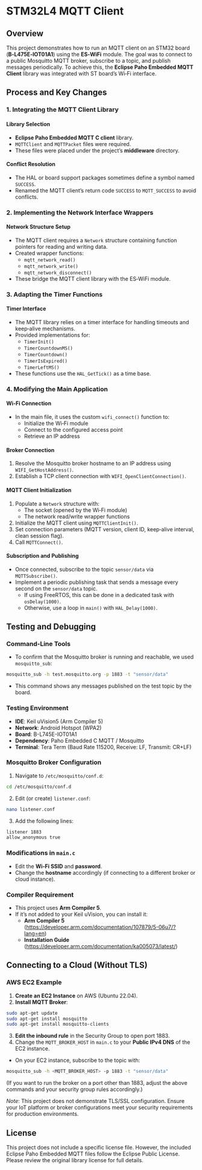 ﻿# STM32L4 MQTT Client 

## Overview
This project demonstrates how to run an MQTT client on an STM32 board (**B‑L475E‑IOT01A1**) using the **ES‑WiFi** module. The goal was to connect to a public Mosquitto MQTT broker, subscribe to a topic, and publish messages periodically. To achieve this, the **Eclipse Paho Embedded MQTT Client** library was integrated with ST board’s Wi‑Fi interface.

## Process and Key Changes

### 1. Integrating the MQTT Client Library

#### Library Selection
- **Eclipse Paho Embedded MQTT C client** library.  
- `MQTTClient` and `MQTTPacket` files were required.  
- These files were placed under the project’s **middleware** directory.

#### Conflict Resolution
- The HAL or board support packages sometimes define a symbol named `SUCCESS`.  
- Renamed the MQTT client’s return code `SUCCESS` to `MQTT_SUCCESS` to avoid conflicts.

### 2. Implementing the Network Interface Wrappers

#### Network Structure Setup
- The MQTT client requires a `Network` structure containing function pointers for reading and writing data.  
- Created wrapper functions:  
  - `mqtt_network_read()`  
  - `mqtt_network_write()`  
  - `mqtt_network_disconnect()`  
- These bridge the MQTT client library with the ES‑WiFi module.

### 3. Adapting the Timer Functions

#### Timer Interface
- The MQTT library relies on a timer interface for handling timeouts and keep‑alive mechanisms.  
- Provided implementations for:  
  - `TimerInit()`  
  - `TimerCountdownMS()`  
  - `TimerCountdown()`  
  - `TimerIsExpired()`  
  - `TimerLeftMS()`  
- These functions use the `HAL_GetTick()` as a time base.

### 4. Modifying the Main Application

#### Wi‑Fi Connection
- In the main file, it uses the custom `wifi_connect()` function to:  
  - Initialize the Wi‑Fi module  
  - Connect to the configured access point  
  - Retrieve an IP address

#### Broker Connection
1. Resolve the Mosquitto broker hostname to an IP address using `WIFI_GetHostAddress()`.  
2. Establish a TCP client connection with `WIFI_OpenClientConnection()`.

#### MQTT Client Initialization
1. Populate a `Network` structure with:  
   - The socket (opened by the Wi‑Fi module)  
   - The network read/write wrapper functions  
2. Initialize the MQTT client using `MQTTClientInit()`.  
3. Set connection parameters (MQTT version, client ID, keep‑alive interval, clean session flag).  
4. Call `MQTTConnect()`.

#### Subscription and Publishing
- Once connected, subscribe to the topic `sensor/data` via `MQTTSubscribe()`.  
- Implement a periodic publishing task that sends a message every second on the `sensor/data` topic.  
  - If using FreeRTOS, this can be done in a dedicated task with `osDelay(1000)`.  
  - Otherwise, use a loop in `main()` with `HAL_Delay(1000)`.

## Testing and Debugging

### Command‑Line Tools
- To confirm that the Mosquitto broker is running and reachable, we used `mosquitto_sub`:
```bash
mosquitto_sub -h test.mosquitto.org -p 1883 -t "sensor/data"
```
- This command shows any messages published on the test topic by the board.

### Testing Environment
- **IDE**: Keil uVision5 (Arm Compiler 5)
- **Network**: Android Hotspot (WPA2)
- **Board**: B-L745E-IOT01A1
- **Dependency**: Paho Embedded C MQTT / Mosquitto
- **Terminal**: Tera Term (Baud Rate 115200, Receive: LF, Transmit: CR+LF)

### Mosquitto Broker Configuration
1. Navigate to `/etc/mosquitto/conf.d`:
```bash
cd /etc/mosquitto/conf.d
```

2. Edit (or create) `listener.conf`:
```bash
nano listener.conf
```

3. Add the following lines:
```bash
listener 1883
allow_anonymous true
```

### Modifications in `main.c`
- Edit the **Wi‑Fi SSID** and **password**.
- Change the **hostname** accordingly (if connecting to a different broker or cloud instance).

### Compiler Requirement
- This project uses **Arm Compiler 5**.
- If it’s not added to your Keil uVision, you can install it:
    - **Arm Compiler 5** (https://developer.arm.com/documentation/107879/5-06u7/?lang=en)
    - **Installation Guide** (https://developer.arm.com/documentation/ka005073/latest/)


## Connecting to a Cloud (Without TLS)
### AWS EC2 Example
1. **Create an EC2 Instance** on AWS (Ubuntu 22.04).
2. **Install MQTT Broker**:
```bash
sudo apt-get update
sudo apt-get install mosquitto
sudo apt-get install mosquitto-clients
```
3. **Edit the inbound rule** in the Security Group to open port 1883.
4. Change the `MQTT_BROKER_HOST` in `main.c` to your **Public IPv4 DNS** of the EC2 instance.
- On your EC2 instance, subscribe to the topic with:
```bash
mosquitto_sub -h <MQTT_BROKER_HOST> -p 1883 -t "sensor/data"
```
(If you want to run the broker on a port other than 1883, adjust the above commands and your security group rules accordingly.)

*Note*: This project does not demonstrate TLS/SSL configuration. Ensure your IoT platform or broker configurations meet your security requirements for production environments.

## License
This project does not include a specific license file. However, the included Eclipse Paho Embedded MQTT files follow the Eclipse Public License. Please review the original library license for full details.

